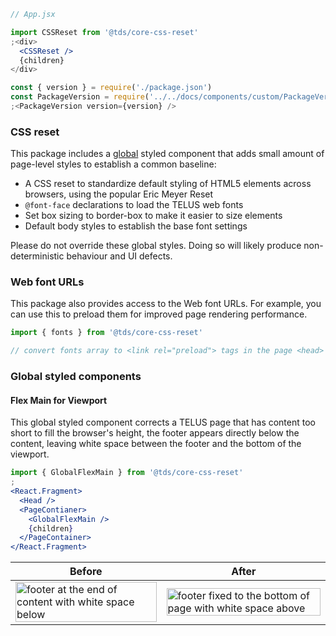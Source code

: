 ```jsx static
// App.jsx

import CSSReset from '@tds/core-css-reset'
;<div>
  <CSSReset />
  {children}
</div>
```

```jsx noeditor
const { version } = require('./package.json')
const PackageVersion = require('../../docs/components/custom/PackageVersion/PackageVersion').default
;<PackageVersion version={version} />
```

### CSS reset

This package includes a [global](https://www.styled-components.com/docs/api#createglobalstyle) styled component that adds small amount of page-level styles to establish a common baseline:

- A CSS reset to standardize default styling of HTML5 elements across browsers, using the popular Eric Meyer Reset
- `@font-face` declarations to load the TELUS web fonts
- Set box sizing to border-box to make it easier to size elements
- Default body styles to establish the base font settings

Please do not override these global styles. Doing so will likely produce non-deterministic behaviour and UI defects.

### Web font URLs

This package also provides access to the Web font URLs. For example, you can use this to preload them for improved page rendering performance.

```js static
import { fonts } from '@tds/core-css-reset'

// convert fonts array to <link rel="preload"> tags in the page <head>
```

### Global styled components

#### Flex Main for Viewport

This global styled component corrects a TELUS page that has content too short to fill the browser's height, the footer appears directly below the content, leaving white space between the footer and the bottom of the viewport.

```jsx static
import { GlobalFlexMain } from '@tds/core-css-reset'
;
<React.Fragment>
  <Head />
  <PageContianer>
    <GlobalFlexMain />
    {children}
  </PageContainer>
</React.Fragment>
```

| Before                                                                                                           | After                                                                                                                 |
| ---------------------------------------------------------------------------------------------------------------- | --------------------------------------------------------------------------------------------------------------------- |
| <img src="css-reset_footer-before.png" alt="footer at the end of content with white space below" width="100%" /> | <img src="css-reset_footer-after.png" alt="footer fixed to the bottom of page with white space above" width="100%" /> |

